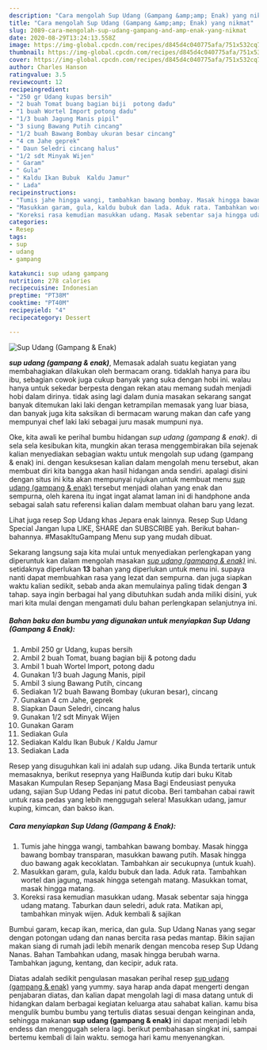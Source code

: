 ```yaml
---
description: "Cara mengolah Sup Udang (Gampang &amp;amp; Enak) yang nikmat"
title: "Cara mengolah Sup Udang (Gampang &amp;amp; Enak) yang nikmat"
slug: 2089-cara-mengolah-sup-udang-gampang-and-amp-enak-yang-nikmat
date: 2020-08-29T13:24:13.558Z
image: https://img-global.cpcdn.com/recipes/d845d4c040775afa/751x532cq70/sup-udang-gampang-enak-foto-resep-utama.jpg
thumbnail: https://img-global.cpcdn.com/recipes/d845d4c040775afa/751x532cq70/sup-udang-gampang-enak-foto-resep-utama.jpg
cover: https://img-global.cpcdn.com/recipes/d845d4c040775afa/751x532cq70/sup-udang-gampang-enak-foto-resep-utama.jpg
author: Charles Hanson
ratingvalue: 3.5
reviewcount: 12
recipeingredient:
- "250 gr Udang kupas bersih"
- "2 buah Tomat buang bagian biji  potong dadu"
- "1 buah Wortel Import potong dadu"
- "1/3 buah Jagung Manis pipil"
- "3 siung Bawang Putih cincang"
- "1/2 buah Bawang Bombay ukuran besar cincang"
- "4 cm Jahe geprek"
- " Daun Seledri cincang halus"
- "1/2 sdt Minyak Wijen"
- " Garam"
- " Gula"
- " Kaldu Ikan Bubuk  Kaldu Jamur"
- " Lada"
recipeinstructions:
- "Tumis jahe hingga wangi, tambahkan bawang bombay. Masak hingga bawang bombay transparan, masukkan bawang putih. Masak hingga duo bawang agak kecoklatan. Tambahkan air secukupnya (untuk kuah)."
- "Masukkan garam, gula, kaldu bubuk dan lada. Aduk rata. Tambahkan wortel dan jagung, masak hingga setengah matang. Masukkan tomat, masak hingga matang."
- "Koreksi rasa kemudian masukkan udang. Masak sebentar saja hingga udang matang. Taburkan daun seledri, aduk rata. Matikan api, tambahkan minyak wijen. Aduk kembali &amp; sajikan"
categories:
- Resep
tags:
- sup
- udang
- gampang

katakunci: sup udang gampang 
nutrition: 278 calories
recipecuisine: Indonesian
preptime: "PT38M"
cooktime: "PT40M"
recipeyield: "4"
recipecategory: Dessert

---
```



![Sup Udang (Gampang &amp; Enak)](https://img-global.cpcdn.com/recipes/d845d4c040775afa/751x532cq70/sup-udang-gampang-enak-foto-resep-utama.jpg)

<b><i>sup udang (gampang &amp; enak)</i></b>, Memasak adalah suatu kegiatan yang membahagiakan dilakukan oleh bermacam orang. tidaklah hanya para ibu ibu, sebagian cowok juga cukup banyak yang suka dengan hobi ini. walau hanya untuk sekedar berpesta dengan rekan atau memang sudah menjadi hobi dalam dirinya. tidak asing lagi dalam dunia masakan sekarang sangat banyak ditemukan laki laki dengan ketrampilan memasak yang luar biasa, dan banyak juga kita saksikan di bermacam warung makan dan cafe yang mempunyai chef laki laki sebagai juru masak mumpuni nya.

Oke, kita awali ke perihal bumbu hidangan <i>sup udang (gampang &amp; enak)</i>. di sela sela kesibukan kita, mungkin akan terasa menggembirakan bila sejenak kalian menyediakan sebagian waktu untuk mengolah sup udang (gampang &amp; enak) ini. dengan kesuksesan kalian dalam mengolah menu tersebut, akan membuat diri kita bangga akan hasil hidangan anda sendiri. apalagi disini dengan situs ini kita akan mempunyai rujukan untuk membuat menu <u>sup udang (gampang &amp; enak)</u> tersebut menjadi olahan yang enak dan sempurna, oleh karena itu ingat ingat alamat laman ini di handphone anda sebagai salah satu referensi kalian dalam membuat olahan baru yang lezat.

Lihat juga resep Sop Udang khas Jepara enak lainnya. Resep Sup Udang Special Jangan lupa LIKE, SHARE dan SUBSCRIBE yah. Berikut bahan-bahannya. #MasakItuGampang Menu sup yang mudah dibuat.


Sekarang langsung saja kita mulai untuk menyediakan perlengkapan yang diperuntuk kan dalam mengolah masakan <u><i>sup udang (gampang &amp; enak)</i></u> ini. setidaknya diperlukan <b>13</b> bahan yang diperlukan untuk menu ini. supaya nanti dapat membuahkan rasa yang lezat dan sempurna. dan juga siapkan waktu kalian sedikit, sebab anda akan memulainya paling tidak dengan <b>3</b> tahap. saya ingin berbagai hal yang dibutuhkan sudah anda miliki disini, yuk mari kita mulai dengan mengamati dulu bahan perlengkapan selanjutnya ini.

<!--inarticleads1-->

##### Bahan baku dan bumbu yang digunakan untuk menyiapkan Sup Udang (Gampang &amp; Enak):

1. Ambil 250 gr Udang, kupas bersih
1. Ambil 2 buah Tomat, buang bagian biji &amp; potong dadu
1. Ambil 1 buah Wortel Import, potong dadu
1. Gunakan 1/3 buah Jagung Manis, pipil
1. Ambil 3 siung Bawang Putih, cincang
1. Sediakan 1/2 buah Bawang Bombay (ukuran besar), cincang
1. Gunakan 4 cm Jahe, geprek
1. Siapkan  Daun Seledri, cincang halus
1. Gunakan 1/2 sdt Minyak Wijen
1. Gunakan  Garam
1. Sediakan  Gula
1. Sediakan  Kaldu Ikan Bubuk / Kaldu Jamur
1. Sediakan  Lada


Resep yang disuguhkan kali ini adalah sup udang. Jika Bunda tertarik untuk memasaknya, berikut resepnya yang HaiBunda kutip dari buku Kitab Masakan Kumpulan Resep Sepanjang Masa Bagi Endeusiast penyuka udang, sajian Sup Udang Pedas ini patut dicoba. Beri tambahan cabai rawit untuk rasa pedas yang lebih menggugah selera! Masukkan udang, jamur kuping, kimcan, dan bakso ikan. 

<!--inarticleads2-->

##### Cara menyiapkan Sup Udang (Gampang &amp; Enak):

1. Tumis jahe hingga wangi, tambahkan bawang bombay. Masak hingga bawang bombay transparan, masukkan bawang putih. Masak hingga duo bawang agak kecoklatan. Tambahkan air secukupnya (untuk kuah).
1. Masukkan garam, gula, kaldu bubuk dan lada. Aduk rata. Tambahkan wortel dan jagung, masak hingga setengah matang. Masukkan tomat, masak hingga matang.
1. Koreksi rasa kemudian masukkan udang. Masak sebentar saja hingga udang matang. Taburkan daun seledri, aduk rata. Matikan api, tambahkan minyak wijen. Aduk kembali &amp; sajikan


Bumbui garam, kecap ikan, merica, dan gula. Sup Udang Nanas yang segar dengan potongan udang dan nanas bercita rasa pedas mantap. Bikin sajian makan siang di rumah jadi lebih menarik dengan mencoba resep Sup Udang Nanas. Bahan Tambahkan udang, masak hingga berubah warna. Tambahkan jagung, kentang, dan kecipir, aduk rata. 

Diatas adalah sedikit pengulasan masakan perihal resep <u>sup udang (gampang &amp; enak)</u> yang yummy. saya harap anda dapat mengerti dengan penjabaran diatas, dan kalian dapat mengolah lagi di masa datang untuk di hidangkan dalam berbagai kegiatan keluarga atau sahabat kalian. kamu bisa mengulik bumbu bumbu yang tertulis diatas sesuai dengan keinginan anda, sehingga makanan <b>sup udang (gampang &amp; enak)</b> ini dapat menjadi lebih endess dan menggugah selera lagi. berikut pembahasan singkat ini, sampai bertemu kembali di lain waktu. semoga hari kamu menyenangkan.

